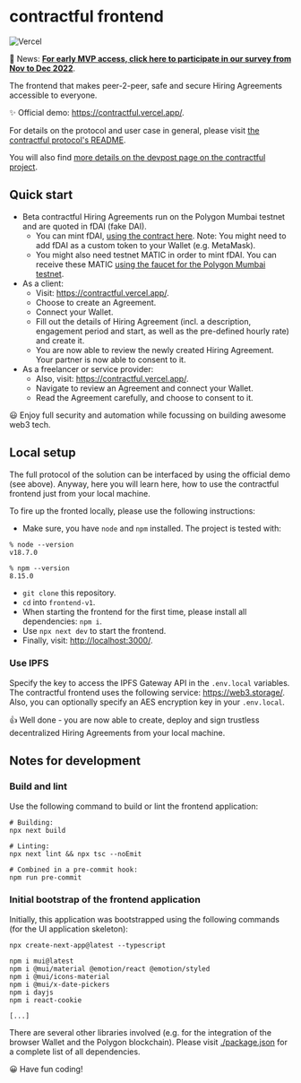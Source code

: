 # contractful frontend

![Vercel](https://vercelbadge.vercel.app/api/Mijail-Piekarz/contractful-frontend-v1)

🙌️  News: **[For early MVP access, click here to participate in our survey from Nov to Dec 2022](https://forms.gle/E3xPJwu6wBbnvB7t6)**.

The frontend that makes peer-2-peer, safe and secure Hiring Agreements accessible to everyone.

✨ Official demo: <https://contractful.vercel.app/>.

For details on the protocol and user case in general, please visit [the contractful protocol's README](https://github.com/contractful/protocol-v1).

You will also find [more details on the devpost page on the contractful project](https://devpost.com/software/contractful-hiring-agreements).

## Quick start

- Beta contractful Hiring Agreements run on the Polygon Mumbai testnet and are quoted in fDAI (fake DAI).
  - You can mint fDAI, [using the contract here](https://mumbai.polygonscan.com/address/0x10055ef62E88eF68b5011F4c7b5Ab9B99f00BB40#writeContract). Note: You might need to add fDAI as a custom token to your Wallet (e.g. MetaMask).
  - You might also need testnet MATIC in order to mint fDAI. You can receive these MATIC [using the faucet for the Polygon Mumbai testnet](https://faucet.polygon.technology/).
- As a client:
  - Visit: <https://contractful.vercel.app/>.
  - Choose to create an Agreement.
  - Connect your Wallet.
  - Fill out the details of Hiring Agreement (incl. a description, engagement period and start, as well as the pre-defined hourly rate) and create it.
  - You are now able to review the newly created Hiring Agreement. Your partner is now able to consent to it.
- As a freelancer or service provider:
  - Also, visit: <https://contractful.vercel.app/>.
  - Navigate to review an Agreement and connect your Wallet.
  - Read the Agreement carefully, and choose to consent to it.

😃 Enjoy full security and automation while focussing on building awesome web3 tech.

## Local setup

The full protocol of the solution can be interfaced by using the official demo (see above). Anyway, here you will learn here, how to use the contractful frontend just from your local machine.

To fire up the fronted locally, please use the following instructions:

- Make sure, you have `node` and `npm` installed. The project is tested with:

```
% node --version
v18.7.0

% npm --version
8.15.0
```

- `git clone` this repository.
- `cd` into `frontend-v1`.
- When starting the frontend for the first time, please install all dependencies: `npm i`.
- Use `npx next dev` to start the frontend.
- Finally, visit: <http://localhost:3000/>.

### Use IPFS

Specify the key to access the IPFS Gateway API in the `.env.local` variables. The contractful frontend uses the following service: <https://web3.storage/>. Also, you can optionally specify an AES encryption key in your `.env.local`.

👍 Well done - you are now able to create, deploy and sign trustless decentralized Hiring Agreements from your local machine.

## Notes for development

### Build and lint

Use the following command to build or lint the frontend application:

```
# Building:
npx next build

# Linting:
npx next lint && npx tsc --noEmit

# Combined in a pre-commit hook:
npm run pre-commit
```

### Initial bootstrap of the frontend application

Initially, this application was bootstrapped using the following commands (for the UI application skeleton):

```
npx create-next-app@latest --typescript

npm i mui@latest
npm i @mui/material @emotion/react @emotion/styled
npm i @mui/icons-material
npm i @mui/x-date-pickers
npm i dayjs
npm i react-cookie

[...]
```

There are several other libraries involved (e.g. for the integration of the browser Wallet and the Polygon blockchain). Please visit [./package.json](./package.json) for a complete list of all dependencies.

😀 Have fun coding!
